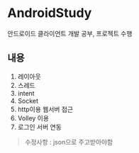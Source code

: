 # AndroidStudy
안드로이드 클라이언트 개발 공부, 프로젝트 수행

## 내용
1. 레이아웃
2. 스레드
3. intent
4. Socket
5. http이용 웹서버 접근
6. Volley 이용
7. 로그인 서버 연동
  >수정사항 : json으로 주고받아야함
